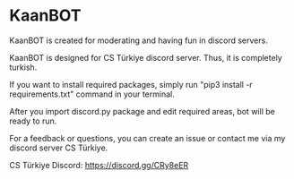 # KaanBOT

KaanBOT is created for moderating and having fun in discord servers.

KaanBOT is designed for CS Türkiye discord server. Thus, it is completely turkish.

If you want to install required packages, simply run "pip3 install -r requirements.txt" command in your terminal.

After you import discord.py package and edit required areas, bot will be ready to run.

For a feedback or questions, you can create an issue or contact me via my discord server CS Türkiye.

CS Türkiye Discord: https://discord.gg/CRy8eER
